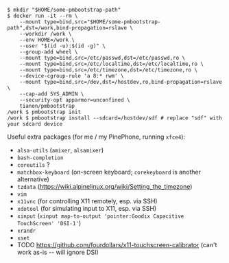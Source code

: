 ```console
$ mkdir "$HOME/some-pmbootstrap-path"
$ docker run -it --rm \
	--mount type=bind,src="$HOME/some-pmbootstrap-path",dst=/work,bind-propagation=rslave \
	--workdir /work \
	--env HOME=/work \
	--user "$(id -u):$(id -g)" \
	--group-add wheel \
	--mount type=bind,src=/etc/passwd,dst=/etc/passwd,ro \
	--mount type=bind,src=/etc/localtime,dst=/etc/localtime,ro \
	--mount type=bind,src=/etc/timezone,dst=/etc/timezone,ro \
	--device-cgroup-rule 'a 8:* rwm' \
	--mount type=bind,src=/dev,dst=/hostdev,ro,bind-propagation=rslave \
	--cap-add SYS_ADMIN \
	--security-opt apparmor=unconfined \
	tianon/pmbootstrap
/work $ pmbootstrap init
/work $ pmbootstrap install --sdcard=/hostdev/sdf # replace "sdf" with your sdcard device
```

Useful extra packages (for me / my PinePhone, running `xfce4`):

- `alsa-utils` (`amixer`, `alsamixer`)
- `bash-completion`
- `coreutils` ?
- `matchbox-keyboard` (on-screen keyboard; `corekeyboard` is another alternative)
- `tzdata` (https://wiki.alpinelinux.org/wiki/Setting_the_timezone)
- `vim`
- `x11vnc` (for controlling X11 remotely, esp. via SSH)
- `xdotool` (for simulating input to X11, esp. via SSH)
- `xinput` (`xinput map-to-output 'pointer:Goodix Capacitive TouchScreen' 'DSI-1'`)
- `xrandr`
- `xset`
- TODO https://github.com/fourdollars/x11-touchscreen-calibrator (can't work as-is -- will ignore DSI)
